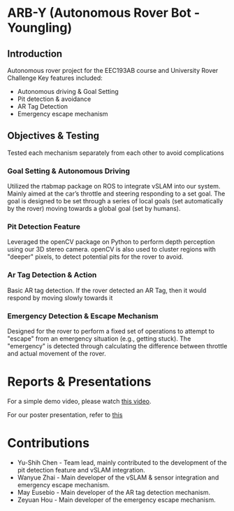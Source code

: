 # ARB-Y (Autonomous Rover Bot - Youngling)

## Introduction
Autonomous rover project for the EEC193AB course and University Rover Challenge
Key features included:
- Autonomous driving & Goal Setting
- Pit detection & avoidance
- AR Tag Detection
- Emergency escape mechanism

## Objectives \& Testing
Tested each mechanism separately from each other to avoid complications

### Goal Setting & Autonomous Driving 
Utilized the rtabmap package on ROS to integrate vSLAM into our system. Mainly aimed at the car’s throttle and steering responding to a set goal. The goal is designed to be set through a series of local goals (set automatically by the rover) moving towards a global goal (set by humans).

### Pit Detection Feature
Leveraged the openCV package on Python to perform depth perception using our 3D stereo camera. openCV is also used to cluster regions with "deeper" pixels, to detect potential pits for the rover to avoid.
    
### Ar Tag Detection & Action
Basic AR tag detection. If the rover detected an AR Tag, then it would respond by moving slowly towards it
    
### Emergency Detection & Escape Mechanism
Designed for the rover to perform a fixed set of operations to attempt to "escape" from an emergency situation (e.g., getting stuck). The "emergency" is detected through calculating the difference between throttle and actual movement of the rover.
    
# Reports \& Presentations
For a simple demo video, please watch [this video](https://www.youtube.com/watch?v=riW5-ti9QEk).

For our poster presentation, refer to [this](./poster.pdf)

# Contributions

- Yu-Shih Chen - Team lead, mainly contributed to the development of the pit detection feature and vSLAM integration.
- Wanyue Zhai - Main developer of the vSLAM \& sensor integration and emergency escape mechanism.
- May Eusebio - Main developer of the AR tag detection mechanism.
- Zeyuan Hou - Main developer of the emergency escape mechanism.

